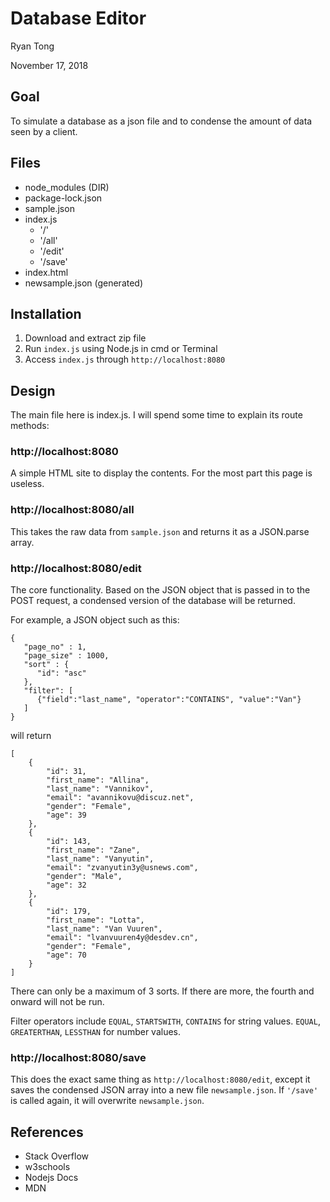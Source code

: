 # Database Editor
Ryan Tong

November 17, 2018

## Goal
To simulate a database as a json file and to condense the amount of data seen by a client.

## Files
* node_modules (DIR)
* package-lock.json
* sample.json
* index.js
  * '/'
  * '/all'
  * '/edit'
  * '/save'
* index.html
* newsample.json (generated)

## Installation
1. Download and extract zip file
1. Run `index.js` using Node.js in cmd or Terminal
1. Access `index.js` through `http://localhost:8080`

## Design
The main file here is index.js. I will spend some time to explain its route methods:

### http://localhost:8080
A simple HTML site to display the contents. For the most part this page is useless.

### http://localhost:8080/all
This takes the raw data from `sample.json` and returns it as a JSON.parse array.

### http://localhost:8080/edit
The core functionality. Based on the JSON object that is passed in to the POST request, a condensed version of the database will be returned.

For example, a JSON object such as this:

```
{
   "page_no" : 1,
   "page_size" : 1000,
   "sort" : {
      "id": "asc"
   },
   "filter": [
      {"field":"last_name", "operator":"CONTAINS", "value":"Van"}
   ]
}
```

will return

```
[
    {
        "id": 31,
        "first_name": "Allina",
        "last_name": "Vannikov",
        "email": "avannikovu@discuz.net",
        "gender": "Female",
        "age": 39
    },
    {
        "id": 143,
        "first_name": "Zane",
        "last_name": "Vanyutin",
        "email": "zvanyutin3y@usnews.com",
        "gender": "Male",
        "age": 32
    },
    {
        "id": 179,
        "first_name": "Lotta",
        "last_name": "Van Vuuren",
        "email": "lvanvuuren4y@desdev.cn",
        "gender": "Female",
        "age": 70
    }
]
```

There can only be a maximum of 3 sorts. If there are more, the fourth and onward will not be run.

Filter operators include `EQUAL`, `STARTSWITH`, `CONTAINS` for string values.
`EQUAL`, `GREATERTHAN`, `LESSTHAN` for number values.

### http://localhost:8080/save
This does the exact same thing as `http://localhost:8080/edit`, except it saves the condensed JSON array into a new file `newsample.json`.
If `'/save'` is called again, it will overwrite `newsample.json`.

## References
* Stack Overflow
* w3schools
* Nodejs Docs
* MDN
